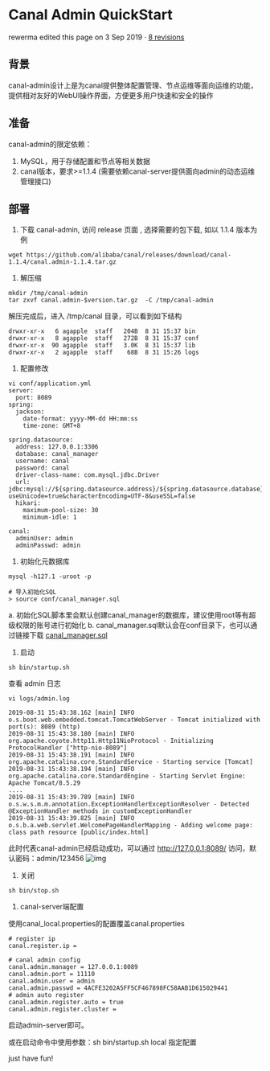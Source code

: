 # Canal Admin QuickStart

rewerma edited this page on 3 Sep 2019 · [8 revisions](https://github.com/alibaba/canal/wiki/Canal-Admin-QuickStart/_history)

## 背景

canal-admin设计上是为canal提供整体配置管理、节点运维等面向运维的功能，提供相对友好的WebUI操作界面，方便更多用户快速和安全的操作

## 准备

canal-admin的限定依赖：

1. MySQL，用于存储配置和节点等相关数据
2. canal版本，要求>=1.1.4 (需要依赖canal-server提供面向admin的动态运维管理接口)

## 部署

1. 下载 canal-admin, 访问 release 页面 , 选择需要的包下载, 如以 1.1.4 版本为例

```
wget https://github.com/alibaba/canal/releases/download/canal-1.1.4/canal.admin-1.1.4.tar.gz
```

1. 解压缩

```
mkdir /tmp/canal-admin
tar zxvf canal.admin-$version.tar.gz  -C /tmp/canal-admin
```

解压完成后，进入 /tmp/canal 目录，可以看到如下结构

```
drwxr-xr-x   6 agapple  staff   204B  8 31 15:37 bin
drwxr-xr-x   8 agapple  staff   272B  8 31 15:37 conf
drwxr-xr-x  90 agapple  staff   3.0K  8 31 15:37 lib
drwxr-xr-x   2 agapple  staff    68B  8 31 15:26 logs
```

1. 配置修改

```
vi conf/application.yml
server:
  port: 8089
spring:
  jackson:
    date-format: yyyy-MM-dd HH:mm:ss
    time-zone: GMT+8

spring.datasource:
  address: 127.0.0.1:3306
  database: canal_manager
  username: canal
  password: canal
  driver-class-name: com.mysql.jdbc.Driver
  url: jdbc:mysql://${spring.datasource.address}/${spring.datasource.database}?useUnicode=true&characterEncoding=UTF-8&useSSL=false
  hikari:
    maximum-pool-size: 30
    minimum-idle: 1

canal:
  adminUser: admin
  adminPasswd: admin
```

1. 初始化元数据库

```
mysql -h127.1 -uroot -p

# 导入初始化SQL
> source conf/canal_manager.sql
```

a. 初始化SQL脚本里会默认创建canal_manager的数据库，建议使用root等有超级权限的账号进行初始化 b. canal_manager.sql默认会在conf目录下，也可以通过链接下载 [canal_manager.sql](https://raw.githubusercontent.com/alibaba/canal/master/canal-admin/canal-admin-server/src/main/resources/canal_manager.sql)

1. 启动

```
sh bin/startup.sh
```

查看 admin 日志

```
vi logs/admin.log

2019-08-31 15:43:38.162 [main] INFO  o.s.boot.web.embedded.tomcat.TomcatWebServer - Tomcat initialized with port(s): 8089 (http)
2019-08-31 15:43:38.180 [main] INFO  org.apache.coyote.http11.Http11NioProtocol - Initializing ProtocolHandler ["http-nio-8089"]
2019-08-31 15:43:38.191 [main] INFO  org.apache.catalina.core.StandardService - Starting service [Tomcat]
2019-08-31 15:43:38.194 [main] INFO  org.apache.catalina.core.StandardEngine - Starting Servlet Engine: Apache Tomcat/8.5.29
....
2019-08-31 15:43:39.789 [main] INFO  o.s.w.s.m.m.annotation.ExceptionHandlerExceptionResolver - Detected @ExceptionHandler methods in customExceptionHandler
2019-08-31 15:43:39.825 [main] INFO  o.s.b.a.web.servlet.WelcomePageHandlerMapping - Adding welcome page: class path resource [public/index.html]
```

此时代表canal-admin已经启动成功，可以通过 http://127.0.0.1:8089/ 访问，默认密码：admin/123456 ![img](https://camo.githubusercontent.com/c9f9671ee6fb639a6044528229a64875fa0d1a16ca8b138a24be60212b181380/687474703a2f2f646c322e69746579652e636f6d2f75706c6f61642f6174746163686d656e742f303133322f323330342f34343663373761362d643839312d333634302d623636342d3335343030326632346334372e706e67)

1. 关闭

```
sh bin/stop.sh
```

1. canal-server端配置

使用canal_local.properties的配置覆盖canal.properties

```
# register ip
canal.register.ip =

# canal admin config
canal.admin.manager = 127.0.0.1:8089
canal.admin.port = 11110
canal.admin.user = admin
canal.admin.passwd = 4ACFE3202A5FF5CF467898FC58AAB1D615029441
# admin auto register
canal.admin.register.auto = true
canal.admin.register.cluster =
```

启动admin-server即可。

或在启动命令中使用参数：sh bin/startup.sh local 指定配置

just have fun!